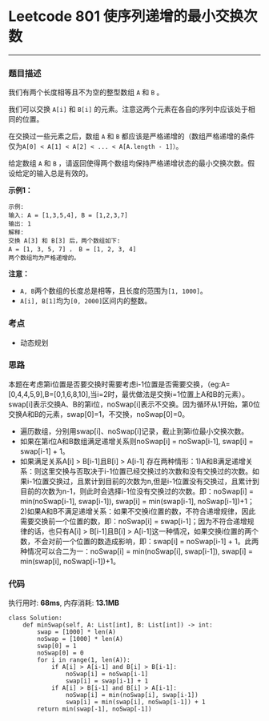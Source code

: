 # Leetcode 801 使序列递增的最小交换次数
***
### 题目描述
我们有两个长度相等且不为空的整型数组 `A` 和 `B` 。

我们可以交换 `A[i]` 和 `B[i]` 的元素。注意这两个元素在各自的序列中应该处于相同的位置。

在交换过一些元素之后，数组 `A` 和 `B` 都应该是严格递增的（数组严格递增的条件仅为`A[0] < A[1] < A[2] < ... < A[A.length - 1]）`。

给定数组 `A` 和 `B` ，请返回使得两个数组均保持严格递增状态的最小交换次数。假设给定的输入总是有效的。


**示例1：**   
	
	示例:
	输入: A = [1,3,5,4], B = [1,2,3,7]
	输出: 1
	解释: 
	交换 A[3] 和 B[3] 后，两个数组如下:
	A = [1, 3, 5, 7] ， B = [1, 2, 3, 4]
	两个数组均为严格递增的。

    	
**注意：**  

* `A, B`两个数组的长度总是相等，且长度的范围为`[1, 1000]`。
* `A[i], B[1]`均为`[0, 2000]`区间内的整数。
	

### 考点

* 动态规划

### 思路
本题在考虑第i位置是否要交换时需要考虑i-1位置是否需要交换，（eg:A=[0,4,4,5,9],B=[0,1,6,8,10],当i=2时，最优做法是交换i=1位置上A和B的元素）。  
swap[i]表示交换A、B的第i位，noSwap[i]表示不交换。因为循环从1开始，第0位交换A和B的元素，swap[0]=1，不交换，noSwap[0]=0。  

* 遍历数组，分别用swap[i]、noSwap[i]记录，截止到第i位最小交换次数。
* 如果在第i位A和B数组满足递增关系则noSwap[i] = noSwap[i-1], swap[i] = swap[i-1] + 1。
* 如果满足关系A[i] > B[i-1]且B[i] > A[i-1] 存在两种情形：1)A和B满足递增关系：则这里交换与否取决于i-1位置已经交换过的次数和没有交换过的次数。如果i-1位置交换过，且累计到目前的次数为n,但是i-1位置没有交换过，且累计到目前的次数为n-1，则此时会选择i-1位没有交换过的次数。即：noSwap[i] = min(noSwap[i-1], swap[i-1]), swap[i] = min(swap[i-1], noSwap[i-1])+1；2)如果A和B不满足递增关系：如果不交换i位置的数，不符合递增规律，因此需要交换前一个位置的数，即：noSwap[i] = swap[i-1]；因为不符合递增规律的话，也只有A[i] > B[i-1]且B[i] > A[i-1]这一种情况，如果交换i位置的两个数，不会对前一个位置的数造成影响，即：swap[i] = noSwap[i-1] + 1。此两种情况可以合二为一：noSwap[i] = min(noSwap[i], swap[i-1]), swap[i] = min(swap[i], noSwap[i-1])+1。


### 代码  
执行用时: **68ms**, 内存消耗: **13.1MB** 

```
class Solution:
    def minSwap(self, A: List[int], B: List[int]) -> int:
        swap = [1000] * len(A)
        noSwap = [1000] * len(A)
        swap[0] = 1
        noSwap[0] = 0
        for i in range(1, len(A)):
            if A[i] > A[i-1] and B[i] > B[i-1]:
                noSwap[i] = noSwap[i-1]
                swap[i] = swap[i-1] + 1
            if A[i] > B[i-1] and B[i] > A[i-1]:
                noSwap[i] = min(noSwap[i], swap[i-1])
                swap[i] = min(swap[i], noSwap[i-1]) + 1
        return min(swap[-1], noSwap[-1])
```









	